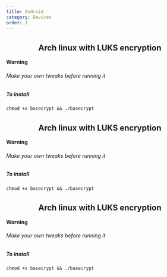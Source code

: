 ```yaml
---
title: Android
category: Devices
order: 1
---
```









###### <h2 align="center"> Arch linux with LUKS encryption </h2>


**Warning**

###### Make your own tweaks before running it

#####  To install


```
chmod +x basecrypt && ./basecrypt
```



###### <h2 align="center"> Arch linux with LUKS encryption </h2>


**Warning**

###### Make your own tweaks before running it

#####  To install


```
chmod +x basecrypt && ./basecrypt
```



###### <h2 align="center"> Arch linux with LUKS encryption </h2>


**Warning**

###### Make your own tweaks before running it

#####  To install


```
chmod +x basecrypt && ./basecrypt
```
